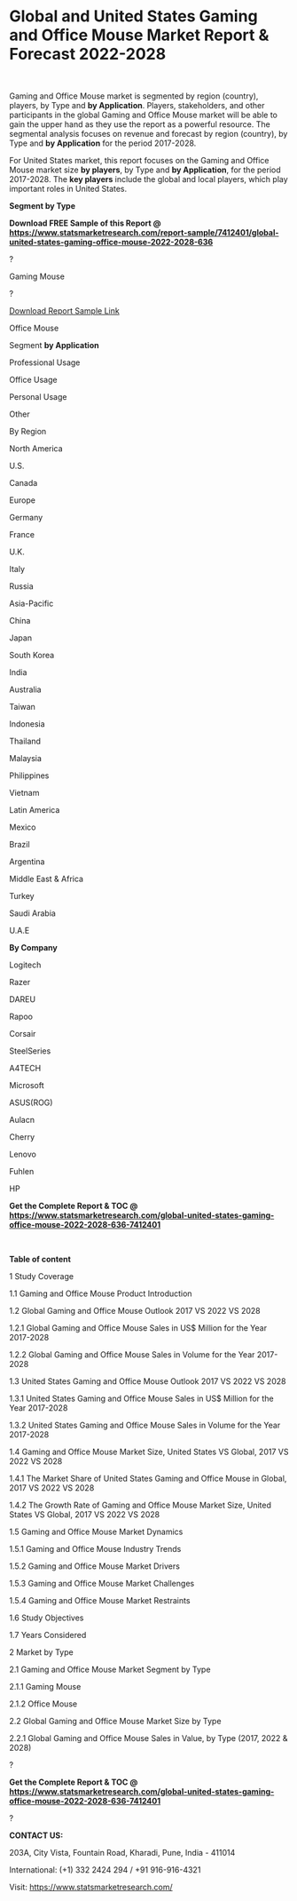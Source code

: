 <h1>Global and United States Gaming and Office Mouse Market Report & Forecast 2022-2028</h1><br/><p>Gaming and Office Mouse market is segmented by region (country), players, by Type and <strong>by Application</strong>. Players, stakeholders, and other participants in the global Gaming and Office Mouse market will be able to gain the upper hand as they use the report as a powerful resource. The segmental analysis focuses on revenue and forecast by region (country), by Type and <strong>by Application</strong> for the period 2017-2028.</p>
 
 
 
 <p>For United States market, this report focuses on the Gaming and Office Mouse market size <strong>by players</strong>, by Type and <strong>by Application</strong>, for the period 2017-2028. The <strong>key players</strong> include the global and local players, which play important roles in United States.</p>
 
 
 
 <p><strong>Segment by Type</strong></p>
 
 
 
 <div><b>Download FREE Sample of this Report @ <a href="https://www.statsmarketresearch.com/download-free-sample/7412401/global-united-states-gaming-office-mouse-2022-2028-636">https://www.statsmarketresearch.com/report-sample/7412401/global-united-states-gaming-office-mouse-2022-2028-636</a></b></div>
 
 
 
 <p>? </p>
 
 
 
 <p>Gaming Mouse</p>
 
 
 
 <p>? </p>
 
 
 
 <p><a href="https://www.statsmarketresearch.com/download-free-sample/7412401/global-united-states-gaming-office-mouse-2022-2028-636">Download Report Sample Link</a></p>
 
 
 
 <p>Office Mouse</p>
 
 
 
 <p>Segment <strong>by Application</strong></p>
 
 
 
 <p>Professional Usage</p>
 
 
 
 <p>Office Usage</p>
 
 
 
 <p>Personal Usage</p>
 
 
 
 <p>Other</p>
 
 
 
 <p>By Region</p>
 
 
 
 <p>North America</p>
 
 
 
 <p>U.S.</p>
 
 
 
 <p>Canada</p>
 
 
 
 <p>Europe</p>
 
 
 
 <p>Germany</p>
 
 
 
 <p>France</p>
 
 
 
 <p>U.K.</p>
 
 
 
 <p>Italy</p>
 
 
 
 <p>Russia</p>
 
 
 
 <p>Asia-Pacific</p>
 
 
 
 <p>China</p>
 
 
 
 <p>Japan</p>
 
 
 
 <p>South Korea</p>
 
 
 
 <p>India</p>
 
 
 
 <p>Australia</p>
 
 
 
 <p>Taiwan</p>
 
 
 
 <p>Indonesia</p>
 
 
 
 <p>Thailand</p>
 
 
 
 <p>Malaysia</p>
 
 
 
 <p>Philippines</p>
 
 
 
 <p>Vietnam</p>
 
 
 
 <p>Latin America</p>
 
 
 
 <p>Mexico</p>
 
 
 
 <p>Brazil</p>
 
 
 
 <p>Argentina</p>
 
 
 
 <p>Middle East & Africa</p>
 
 
 
 <p>Turkey</p>
 
 
 
 <p>Saudi Arabia</p>
 
 
 
 <p>U.A.E</p>
 
 
 
 <p><strong>By Company</strong></p>
 
 
 
 <p>Logitech</p>
 
 
 
 <p>Razer</p>
 
 
 
 <p>DAREU</p>
 
 
 
 <p>Rapoo</p>
 
 
 
 <p>Corsair</p>
 
 
 
 <p>SteelSeries</p>
 
 
 
 <p>A4TECH</p>
 
 
 
 <p>Microsoft</p>
 
 
 
 <p>ASUS(ROG)</p>
 
 
 
 <p>Aulacn</p>
 
 
 
 <p>Cherry</p>
 
 
 
 <p>Lenovo</p>
 
 
 
 <p>Fuhlen</p>
 
 
 
 <p>HP</p>
 
 
 
 <div><b>Get the Complete Report & TOC @ <a href="https://www.statsmarketresearch.com/global-united-states-gaming-office-mouse-2022-2028-636-7412401">https://www.statsmarketresearch.com/global-united-states-gaming-office-mouse-2022-2028-636-7412401</a></b></div>
 
 
 
 <p><br />
 
 <b>Table of content</b></p>
 
 
 
 <p>1 Study Coverage<br />
 
 1.1 Gaming and Office Mouse Product Introduction<br />
 
 1.2 Global Gaming and Office Mouse Outlook 2017 VS 2022 VS 2028<br />
 
 1.2.1 Global Gaming and Office Mouse Sales in US$ Million for the Year 2017-2028<br />
 
 1.2.2 Global Gaming and Office Mouse Sales in Volume for the Year 2017-2028<br />
 
 1.3 United States Gaming and Office Mouse Outlook 2017 VS 2022 VS 2028<br />
 
 1.3.1 United States Gaming and Office Mouse Sales in US$ Million for the Year 2017-2028<br />
 
 1.3.2 United States Gaming and Office Mouse Sales in Volume for the Year 2017-2028<br />
 
 1.4 Gaming and Office Mouse Market Size, United States VS Global, 2017 VS 2022 VS 2028<br />
 
 1.4.1 The Market Share of United States Gaming and Office Mouse in Global, 2017 VS 2022 VS 2028<br />
 
 1.4.2 The Growth Rate of Gaming and Office Mouse Market Size, United States VS Global, 2017 VS 2022 VS 2028<br />
 
 1.5 Gaming and Office Mouse Market Dynamics<br />
 
 1.5.1 Gaming and Office Mouse Industry Trends<br />
 
 1.5.2 Gaming and Office Mouse Market Drivers<br />
 
 1.5.3 Gaming and Office Mouse Market Challenges<br />
 
 1.5.4 Gaming and Office Mouse Market Restraints<br />
 
 1.6 Study Objectives<br />
 
 1.7 Years Considered<br />
 
 2 Market by Type<br />
 
 2.1 Gaming and Office Mouse Market Segment by Type<br />
 
 2.1.1 Gaming Mouse<br />
 
 2.1.2 Office Mouse<br />
 
 2.2 Global Gaming and Office Mouse Market Size by Type<br />
 
 2.2.1 Global Gaming and Office Mouse Sales in Value, by Type (2017, 2022 & 2028)<br />
 
 ? </p>
 
 
 
 <div><b>Get the Complete Report & TOC @ <a href="https://www.statsmarketresearch.com/global-united-states-gaming-office-mouse-2022-2028-636-7412401">https://www.statsmarketresearch.com/global-united-states-gaming-office-mouse-2022-2028-636-7412401</a></b></div>
 
 
 
 <p>? </p>
 
 
 
 <p><b>CONTACT US:</b><br />
 
 203A, City Vista, Fountain Road, Kharadi, Pune, India - 411014<br />
 
 International: (+1) 332 2424 294 / +91 916-916-4321<br />
 
 Visit: <a href="https://www.statsmarketresearch.com/">https://www.statsmarketresearch.com/</a></p>